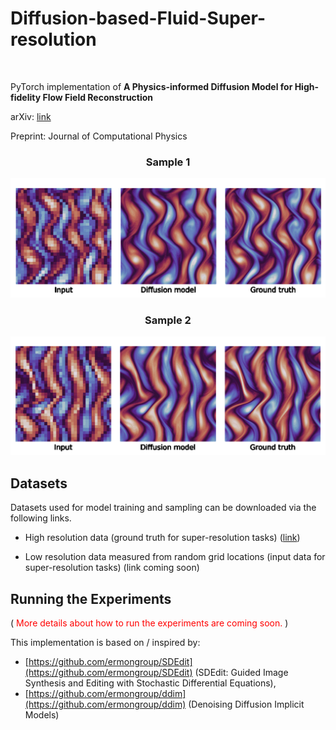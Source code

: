 # Diffusion-based-Fluid-Super-resolution
<br>

PyTorch implementation of **A Physics-informed Diffusion Model for High-fidelity Flow Field Reconstruction** 

<div>
<p>arXiv: <a href="https://arxiv.org/abs/2211.14680">link</a></p>
<p>Preprint: Journal of Computational Physics</p>
</div>

<div style style=”line-height: 25%” align="center">
<h3>Sample 1</h3>
<img src="https://github.com/BaratiLab/Diffusion-based-Fluid-Super-resolution/blob/main_v1/images/reconstruction_sample_01.gif">
<h3>Sample 2</h3>
<img src="https://github.com/BaratiLab/Diffusion-based-Fluid-Super-resolution/blob/main_v1/images/reconstruction_sample_02.gif">
</div>


## Datasets
Datasets used for model training and sampling can be downloaded via the following links.

- High resolution data (ground truth for super-resolution tasks) (<a href="https://figshare.com/ndownloader/files/39181919">link</a>)

- Low resolution data measured from random grid locations (input data for super-resolution tasks) (link coming soon)


## Running the Experiments


(<span style="color:red"> More details about how to run the experiments are coming soon. </span>)



This implementation is based on / inspired by:

- [https://github.com/ermongroup/SDEdit](https://github.com/ermongroup/SDEdit) (SDEdit: Guided Image Synthesis and Editing with Stochastic Differential Equations), 
- [https://github.com/ermongroup/ddim](https://github.com/ermongroup/ddim) (Denoising Diffusion Implicit Models)
